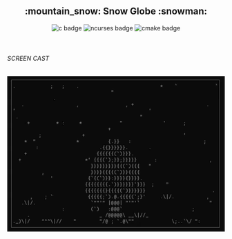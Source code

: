 <div align="center">
<h2>:mountain_snow: <b>Snow Globe</b> :snowman: </h2>

<!-- badge section -->
<img alt="c badge" src="https://img.shields.io/badge/C-11-blue">
<img alt="ncurses badge" src="https://img.shields.io/badge/ncurses-6.5-yellow">
<img alt="cmake badge" src="https://img.shields.io/badge/cmake-3.30-gree">
</div>

<br>
<br>

<h6>SCREEN CAST</h6>

![screencast](resource/screen_cast.gif)


